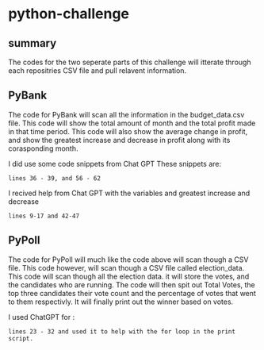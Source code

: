 # python-challenge
## summary

The codes for the two seperate parts of this challenge will itterate through each repositries CSV file and pull relavent information. 
## PyBank
The code for PyBank will scan all the information in the budget_data.csv file. This code will show the total amount of month and the total profit made in that time period. This code will also show the average change in profit, and show the greatest increase and decrease in profit along with its corasponding month.

I did use some code snippets from Chat GPT These snippets are:

    lines 36 - 39, and 56 - 62

I recived help from Chat GPT with the variables and greatest increase and decrease
    
    lines 9-17 and 42-47

## PyPoll
The code for PyPoll will much like the code above will scan though a CSV file. This code however, will scan though a CSV file called election_data. This code will scan though all the election data. it will store the votes, and the candidates who are running. The code will then spit out Total Votes, the top three candidates their vote count and the percentage of votes that went to them respectivly. It will finally print out the winner based on votes.

I used ChatGPT for :
    
    lines 23 - 32 and used it to help with the for loop in the print script.
    
